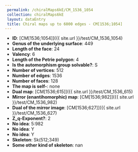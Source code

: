 ```yaml
--- 
 permalink: /chiralMaps6kE/CM_1536_1054 
 collection: chiralMaps6kE
 layout: dataEntry
 title: Chiral maps up to 6000 edges - CM[1536;1054]
---
```


- **ID**: [CM[1536;1054]]({{ site.url }}/test/CM_1536_1054)
- **Genus of the underlying surface**: 449
- **Length of the face**: 24
- **Valency**: 6
- **Length of the Petrie polygon**: 4
- **Is the automorphism group solvable?**: S
- **Number of vertices**: 512
- **Number of edges**: 1536
- **Number of faces**: 128
- **The map is self-**: none
- **Dual map**: [CM[1536;615]]({{ site.url }}/test/CM_1536_615)
- **Mirror (enantihomorphic) map**: [CM[1536;982]]({{ site.url }}/test/CM_1536_982)
- **Dual of the mirror image**: [CM[1536;627]]({{ site.url }}/test/CM_1536_627)
- **Z_q-Exponent?**: 2
- **No idea**:  5:982
- **No idea**: Y
- **No idea**: Y
- **Skeleton**: Sk(512;349)
- **Some other kind of skeleton**: nan
